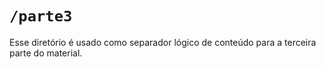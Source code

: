 # `/parte3`

Esse diretório é usado como separador lógico de conteúdo para a terceira parte do material.

